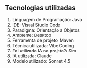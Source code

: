 ## Tecnologias utilizadas
1. Linguagem de Programação: Java
2. IDE: Visual Studio Code
3. Paradigma: Orientação a Objetos
4. Ambiente: Desktop
5. Ferramenta de projeto: Maven
6. Técnica utilizada: Vibe Coding
7. Foi utilizado IA no projeto?: Sim
8. IA utilizada: Claude
9. Modelo utilizado: Sonnet 4.5
